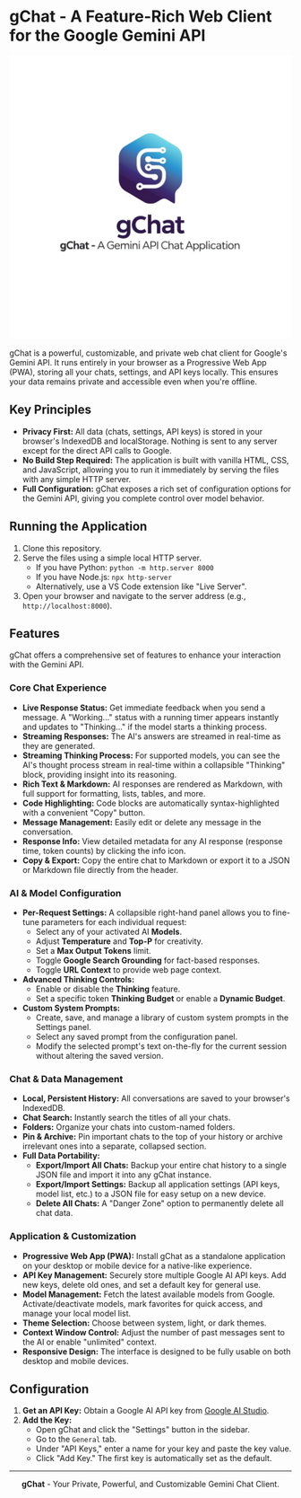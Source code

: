 # gChat - A Feature-Rich Web Client for the Google Gemini API

<div align="center">
  <img src="/gChat_app.jpg" alt="gChat Screenshot" width="800"/>
</div>

gChat is a powerful, customizable, and private web chat client for Google's Gemini API. It runs entirely in your browser as a Progressive Web App (PWA), storing all your chats, settings, and API keys locally. This ensures your data remains private and accessible even when you're offline.

## Key Principles

- **Privacy First:** All data (chats, settings, API keys) is stored in your browser's IndexedDB and localStorage. Nothing is sent to any server except for the direct API calls to Google.
- **No Build Step Required:** The application is built with vanilla HTML, CSS, and JavaScript, allowing you to run it immediately by serving the files with any simple HTTP server.
- **Full Configuration:** gChat exposes a rich set of configuration options for the Gemini API, giving you complete control over model behavior.

## Running the Application

1.  Clone this repository.
2.  Serve the files using a simple local HTTP server.
    -   If you have Python: `python -m http.server 8000`
    -   If you have Node.js: `npx http-server`
    -   Alternatively, use a VS Code extension like "Live Server".
3.  Open your browser and navigate to the server address (e.g., `http://localhost:8000`).

## Features

gChat offers a comprehensive set of features to enhance your interaction with the Gemini API.

### Core Chat Experience

-   **Live Response Status:** Get immediate feedback when you send a message. A "Working..." status with a running timer appears instantly and updates to "Thinking..." if the model starts a thinking process.
-   **Streaming Responses:** The AI's answers are streamed in real-time as they are generated.
-   **Streaming Thinking Process:** For supported models, you can see the AI's thought process stream in real-time within a collapsible "Thinking" block, providing insight into its reasoning.
-   **Rich Text & Markdown:** AI responses are rendered as Markdown, with full support for formatting, lists, tables, and more.
-   **Code Highlighting:** Code blocks are automatically syntax-highlighted with a convenient "Copy" button.
-   **Message Management:** Easily edit or delete any message in the conversation.
-   **Response Info:** View detailed metadata for any AI response (response time, token counts) by clicking the info icon.
-   **Copy & Export:** Copy the entire chat to Markdown or export it to a JSON or Markdown file directly from the header.

### AI & Model Configuration

-   **Per-Request Settings:** A collapsible right-hand panel allows you to fine-tune parameters for each individual request:
    -   Select any of your activated AI **Models**.
    -   Adjust **Temperature** and **Top-P** for creativity.
    -   Set a **Max Output Tokens** limit.
    -   Toggle **Google Search Grounding** for fact-based responses.
    -   Toggle **URL Context** to provide web page context.
-   **Advanced Thinking Controls:**
    -   Enable or disable the **Thinking** feature.
    -   Set a specific token **Thinking Budget** or enable a **Dynamic Budget**.
-   **Custom System Prompts:**
    -   Create, save, and manage a library of custom system prompts in the Settings panel.
    -   Select any saved prompt from the configuration panel.
    -   Modify the selected prompt's text on-the-fly for the current session without altering the saved version.

### Chat & Data Management

-   **Local, Persistent History:** All conversations are saved to your browser's IndexedDB.
-   **Chat Search:** Instantly search the titles of all your chats.
-   **Folders:** Organize your chats into custom-named folders.
-   **Pin & Archive:** Pin important chats to the top of your history or archive irrelevant ones into a separate, collapsed section.
-   **Full Data Portability:**
    -   **Export/Import All Chats:** Backup your entire chat history to a single JSON file and import it into any gChat instance.
    -   **Export/Import Settings:** Backup all application settings (API keys, model list, etc.) to a JSON file for easy setup on a new device.
    -   **Delete All Chats:** A "Danger Zone" option to permanently delete all chat data.

### Application & Customization

-   **Progressive Web App (PWA):** Install gChat as a standalone application on your desktop or mobile device for a native-like experience.
-   **API Key Management:** Securely store multiple Google AI API keys. Add new keys, delete old ones, and set a default key for general use.
-   **Model Management:** Fetch the latest available models from Google. Activate/deactivate models, mark favorites for quick access, and manage your local model list.
-   **Theme Selection:** Choose between system, light, or dark themes.
-   **Context Window Control:** Adjust the number of past messages sent to the AI or enable "unlimited" context.
-   **Responsive Design:** The interface is designed to be fully usable on both desktop and mobile devices.

## Configuration

1.  **Get an API Key:** Obtain a Google AI API key from [Google AI Studio](https://aistudio.google.com/app/apikey).
2.  **Add the Key:**
    -   Open gChat and click the "Settings" button in the sidebar.
    -   Go to the `General` tab.
    -   Under "API Keys," enter a name for your key and paste the key value.
    -   Click "Add Key." The first key is automatically set as the default.

---

<div align="center">

**gChat** - Your Private, Powerful, and Customizable Gemini Chat Client.

</div>